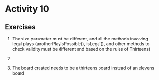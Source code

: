 # Activity 10

## Exercises

1. The size parameter must be different, and all the methods involving legal plays (anotherPlayIsPossible(), isLegal(), and other methods to check validity must be different and based on the rules of Thirteens)

2. 

3. The board created needs to be a thirteens board instead of an elevens board